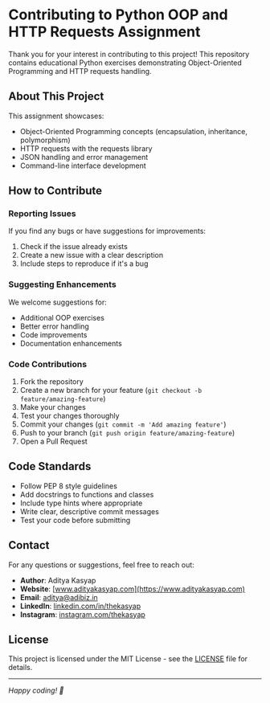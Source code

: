 # Contributing to Python OOP and HTTP Requests Assignment

Thank you for your interest in contributing to this project! This repository contains educational Python exercises demonstrating Object-Oriented Programming and HTTP requests handling.

## About This Project

This assignment showcases:
- Object-Oriented Programming concepts (encapsulation, inheritance, polymorphism)
- HTTP requests with the requests library
- JSON handling and error management
- Command-line interface development

## How to Contribute

### Reporting Issues
If you find any bugs or have suggestions for improvements:
1. Check if the issue already exists
2. Create a new issue with a clear description
3. Include steps to reproduce if it's a bug

### Suggesting Enhancements
We welcome suggestions for:
- Additional OOP exercises
- Better error handling
- Code improvements
- Documentation enhancements

### Code Contributions
1. Fork the repository
2. Create a new branch for your feature (`git checkout -b feature/amazing-feature`)
3. Make your changes
4. Test your changes thoroughly
5. Commit your changes (`git commit -m 'Add amazing feature'`)
6. Push to your branch (`git push origin feature/amazing-feature`)
7. Open a Pull Request

## Code Standards

- Follow PEP 8 style guidelines
- Add docstrings to functions and classes
- Include type hints where appropriate
- Write clear, descriptive commit messages
- Test your code before submitting

## Contact

For any questions or suggestions, feel free to reach out:

- **Author**: Aditya Kasyap
- **Website**: [www.adityakasyap.com](https://www.adityakasyap.com)
- **Email**: [aditya@adibiz.in](mailto:aditya@adibiz.in)
- **LinkedIn**: [linkedin.com/in/thekasyap](https://linkedin.com/in/thekasyap)
- **Instagram**: [instagram.com/thekasyap](https://instagram.com/thekasyap)

## License

This project is licensed under the MIT License - see the [LICENSE](LICENSE) file for details.

---

*Happy coding! 🚀*
